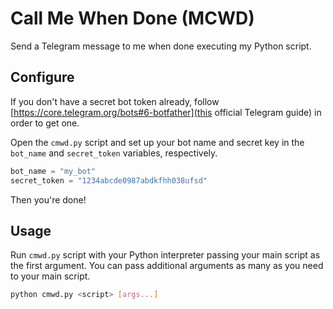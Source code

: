 # Call Me When Done (MCWD)
Send a Telegram message to me when done executing my Python script.

## Configure
If you don't have a secret bot token already, follow [https://core.telegram.org/bots#6-botfather](this official Telegram guide) in order to get one.

Open the `cmwd.py` script and set up your bot name and secret key in the `bot_name` and `secret_token` variables, respectively.

```python
bot_name = "my_bot"
secret_token = "1234abcde0987abdkfhh038ufsd"
```

Then you're done!

## Usage
Run `cmwd.py` script with your Python interpreter passing your main script as the first argument. You can pass additional arguments as many as you need to your main script.
```bash
python cmwd.py <script> [args...]
```
